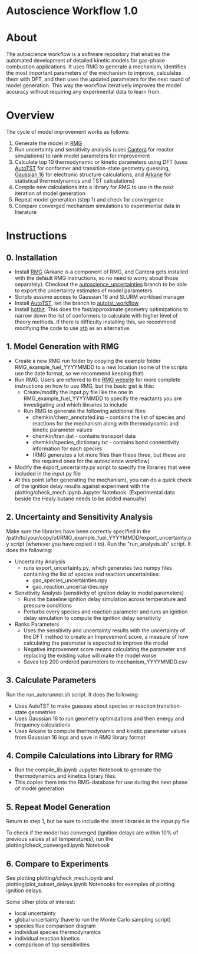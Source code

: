 # Autoscience Workflow 1.0

# About
The autoscience workflow is a software repository that enables the automated development of detailed kinetic models for gas-phase combustion applications. It uses RMG to generate a mechanism, identifies the most important parameters of the mechanism to improve, calculates them with DFT, and then uses the updated parameters for the next round of model generation. This way the workflow iteratively improves the model accuracy without requiring any experimental data to learn from.

# Overview
The cycle of model improvement works as follows:
1. Generate the model in [RMG](https://rmg.mit.edu/)
2. Run uncertainty and sensitivity analysis (uses [Cantera](https://cantera.org/) for reactor simulations) to rank model parameters for improvement
3. Calculate top 10 thermodynamic or kinetic parameters using DFT (uses [AutoTST](https://github.com/ReactionMechanismGenerator/AutoTST) for conformer and transition-state geometry guessing, [Gaussian 16](https://gaussian.com/gaussian16/) for electronic structure calculations, and [Arkane](https://reactionmechanismgenerator.github.io/RMG-Py/users/arkane/index.html) for statistical thermodynamics and TST calculations)
4. Compile new calculations into a library for RMG to use in the next iteration of model generation
5. Repeat model generation (step 1) and check for convergence
6. Compare converged mechanism simulations to experimental data in literature

# Instructions
## 0. Installation
- Install [RMG](https://rmg.mit.edu/) (Arkane is a component of RMG, and Cantera gets installed with the default RMG instructions, so no need to worry about those separately). Checkout the [autoscience_uncertainties](https://github.com/sevyharris/RMG-Py/tree/autoscience_uncertainties) branch to be able to export the uncertainty estimates of model parameters.
- Scripts assume access to Gaussian 16 and SLURM workload manager
- Install [AutoTST](https://github.com/ReactionMechanismGenerator/AutoTST), set the branch to [autotst_workflow](https://github.com/sevyharris/AutoTST/tree/autoscience_workflow)
- Install [hotbit](https://github.com/pekkosk/hotbit). This does the fast/approximate geometry optimizations to narrow down the list of conformers to calculate with higher level of theory methods. If there is difficulty installing this, we recommend modifying the code to use [xtb](https://github.com/grimme-lab/xtb) as an alternative.
## 1. Model Generation with RMG
- Create a new RMG run folder by copying the example folder RMG_example_fuel_YYYYMMDD to a new location (some of the scripts use the date format, so we recommend keeping that)
- Run RMG. Users are referred to the [RMG website](https://rmg.mit.edu/) for more complete instructions on how to use RMG, but the basic gist is this:
  - Create/modify the input.py file like the one in RMG_example_fuel_YYYYMMDD to specify the reactants you are investigating and which libraries to include
  - Run RMG to generate the following additional files:
    - chemkin/chem_annotated.inp - contains the list of species and reactions for the mechanism along with thermodynamic and kinetic parameter values
    - chemkin/tran.dat - contains transport data
    - chemkin/species_dictionary.txt - contains bond connectivity information for each species
    - (RMG generates a lot more files than these three, but these are the required ones for the autoscience workflow)
- Modify the export_uncertainty.py script to specify the libraries that were included in the input.py file
- At this point (after generating the mechanism), you can do a quick check of the ignition delay results against experiment with the plotting/check_mech.ipynb Jupyter Notebook. (Experimental data beside the Healy butane needs to be added manually)
    
## 2. Uncertainty and Sensitivity Analysis
Make sure the libraries have been correctly specified in the /path/to/your/copy/of/RMG_example_fuel_YYYYMMDD/export_uncertainty.py script (wherever you have copied it to).
Run the "run_analysis.sh" script. It does the following:
- Uncertainty Analysis
  - runs export_uncertainty.py, which generates two numpy files containing the list of species and reaction uncertainties:
    - gao_species_uncertainties.npy
    - gao_reaction_uncertainties.npy
- Sensitivity Analysis (sensitivity of ignition delay to model parameters)
  - Runs the baseline ignition delay simulation across temperature and pressure conditions
  - Perturbs every species and reaction parameter and runs an ignition delay simulation to compute the ignition delay sensitivity
- Ranks Parameters
  - Uses the sensitivity and uncertainty results with the uncertainty of the DFT method to create an Improvement score, a measure of how calculating the parameter is expected to improve the model
  - Negative improvement score means calculating the parameter and replacing the existing value will make the model worse
  - Saves top 200 ordered parameters to mechanism_YYYYMMDD.csv

## 3. Calculate Parameters
Run the run_autorunner.sh script. It does the following:
- Uses AutoTST to make guesses about species or reaction transition-state geometries
- Uses Gaussian 16 to run geometry optimizations and then energy and frequency calculations
- Uses Arkane to compute thermodynamic and kinetic parameter values from Gaussian 16 logs and save in RMG library format

## 4. Compile Calculations into Library for RMG
- Run the compile_lib.ipynb Jupyter Notebook to generate the thermodynamics and kinetics library files.
- This copies them into the RMG-database for use during the next phase of model generation

## 5. Repeat Model Generation
Return to step 1, but be sure to include the latest libraries in the input.py file

To check if the model has converged (ignition delays are within 10% of previous values at all temperatures), run the plotting/check_converged.ipynb Notebook

## 6. Compare to Experiments
See plotting plotting/check_mech.ipynb and plotting/plot_subset_delays.ipynb Notebooks for examples of plotting ignition delays.

Some other plots of interest:
- local uncertainty
- global uncertainty (have to run the Monte Carlo sampling script)
- species flux comparison diagram
- individual species thermodynamics
- individual reaction kinetics
- comparison of top sensitivities


